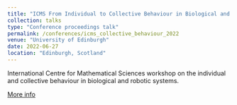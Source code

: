 ```yaml
---
title: "ICMS From Individual to Collective Behaviour in Biological and Robotic Systems"
collection: talks
type: "Conference proceedings talk"
permalink: /conferences/icms_collective_behaviour_2022
venue: "University of Edinburgh"
date: 2022-06-27
location: "Edinburgh, Scotland"
---
```


International Centre for Mathematical Sciences workshop on the individual and collective behaviour in biological and robotic systems.


[More info](https://www.icms.org.uk/workshops/2022/individual-collective-behaviour-biological-and-robotic-systems)